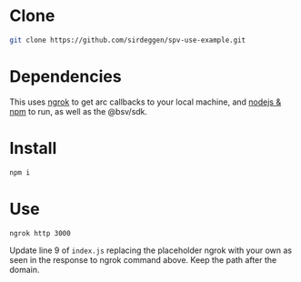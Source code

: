 # Clone

```bash
git clone https://github.com/sirdeggen/spv-use-example.git
```

# Dependencies
This uses [ngrok](https://ngrok.com/) to get arc callbacks to your local machine, and [nodejs & npm](https://nodejs.org) to run, as well as the @bsv/sdk.

# Install
```bash
npm i
```

# Use
```bash
ngrok http 3000
```

Update line 9 of `index.js` replacing the placeholder ngrok with your own as seen in the response to ngrok command above. Keep the path after the domain.

